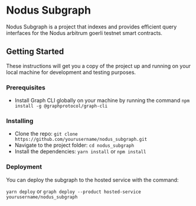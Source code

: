 # Nodus Subgraph

Nodus Subgraph is a project that indexes and provides efficient query interfaces for the Nodus arbitrum goerli testnet smart contracts.

## Getting Started

These instructions will get you a copy of the project up and running on your local machine for development and testing purposes.

### Prerequisites

- Install Graph CLI globally on your machine by running the command `npm install -g @graphprotocol/graph-cli`

### Installing

- Clone the repo: `git clone https://github.com/yourusername/nodus_subgraph.git`
- Navigate to the project folder: `cd nodus_subgraph`
- Install the dependencies: `yarn install` or `npm install`

### Deployment

You can deploy the subgraph to the hosted service with the command:

`yarn deploy` or `graph deploy --product hosted-service yourusername/nodus_subgraph`

